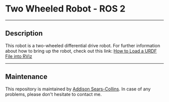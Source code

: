 # Two Wheeled Robot - ROS 2

---

## Description

This robot is a two-wheeled differential drive robot.
For further information about how to bring up the robot, check out this link: [How to Load a URDF File into RViz](https://automaticaddison.com/how-to-load-a-urdf-file-into-rviz-ros-2/)

---

## Maintenance
This repository is maintained by [Addison Sears-Collins](https://github.com/automaticaddison). In case of any problems, please don't hesitate to contact me.       
